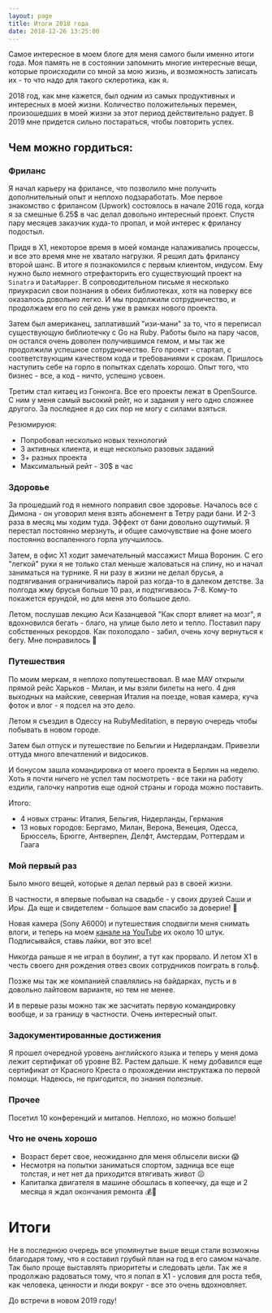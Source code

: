 ```yaml
---
layout: page
title: Итоги 2018 года
date: 2018-12-26 13:25:00
---
```


Самое интересное в моем блоге для меня самого были именно итоги года. Моя память не в состоянии запомнить многие интересные вещи, которые происходили со мной за мою жизнь, и возможность записать их - то что надо для такого склеротика, как я.

2018 год, как мне кажется, был одним из самых продуктивных и интересных в моей жизни. Количество положительных перемен, произошедших в моей жизни за этот период действительно радует. В 2019 мне придется сильно постараться, чтобы повторить успех.

<!--more-->

## Чем можно гордиться:

### Фриланс

Я начал карьеру на фрилансе, что позволило мне получить дополнительный опыт и неплохо подзаработать. Мое первое знакомство с фрилансом (Upwork) состоялось в начале 2016 года, когда я за смешные 6.25$ в час делал довольно интересный проект. Спустя пару месяцев заказчик куда-то пропал, и мой интерес к фрилансу подостыл.

Придя в Х1, некоторое время в моей команде налаживались процессы, и все это время мне не хватало нагрузки. Я решил дать фрилансу второй шанс. В итоге я познакомился с первым клиентом, индусом. Ему нужно было немного отрефакторить его существующий проект на `Sinatra` и `DataMapper`. В сопроводительном письме я несколько приукрасил свои познания в обеих библиотеках, хотя на поверку все оказалось довольно легко. И мы продолжили сотрудничество, и продолжаем его по сей день уже в рамках нового проекта.

Затем был американец, заплативший "изи-мани" за то, что я переписал существующую библиотечку с Go на Ruby. Работы было на пару часов, он остался очень доволен получившимся гемом, и мы так же продолжили успешное сотрудничество. Его проект - стартап, с соответствующим качеством кода и требованиями к срокам. Пришлось наступить себе на горло в попытках сделать хорошо. Опыт того, что бизнес - все, а код - ничто, успешно усвоен.

Третим стал китаец из Гонконга. Все его проекты лежат в OpenSource. С ним у меня самый высокий рейт, но и задания у него одно сложнее другого. За последнее я до сих пор не могу с силами взяться.

Резюмируюя:

  * Попробовал несколько новых технологий
  * 3 активных клиента, и еще несколько разовых заданий
  * 3+ разных проекта
  * Максимальный рейт - 30$ в час

### Здоровье

За прошедший год я немного поправил свое здоровье. Началось все с Димона - он уговорил меня взять абонемент в Тетру ради бани. И 2-3 раза в месяц мы ходим туда. Эффект от бани довольно ощутимый. Я перестал постоянно мерзнуть, и общее самочувствие на фоне моего постоянно воспаленного горла улучшилось.

Затем, в офис Х1 ходит замечательный массажист Миша Воронин. С его "легкой" руки я не только стал меньше жаловаться на спину, но и начал заниматься на турнике. Я ни разу в жизни не делал брусья, а подтягивания ограничивались парой раз когда-то в далеком детстве. За полгода жму брусья больше 10 раз, и подтягиваюсь 7-8. Кому-то покажется ерундой, но для меня это большое дело.

Летом, послушав лекцию Аси Казанцевой "Как спорт влияет на мозг", я вдохновился бегать - благо, на улице было лето и тепло. Поставил пару собственных рекордов. Как похолодало - забил, очень хочу вернуться к бегу. Мне понравилось 🙂

### Путешествия

По моим меркам, я неплохо попутешествовал. В мае МАУ открыли прямой рейс Харьков - Милан, и мы взяли билеты на него. 4 дня выходных на майские, северная Италия на поезде, новая камера, куча фоток и влог - я подсел на это дело.

Летом я съездил в Одессу на RubyMeditation, в первую очередь чтобы побывать в новом городе.

Затем был отпуск и путешествие по Бельгии и Нидерландам. Привезли оттуда много впечатлений и видосиков.

И бонусом зашла командировка от моего проекта в Берлин на неделю. Хоть я почти ничего не успел там посмотреть - все таки на работу ездили, галочку напротив еще одной страны и города можно поставить.

Итого:

  * 4 новых страны: Италия, Бельгия, Нидерланды, Германия
  * 13 новых городов: Бергамо, Милан, Верона, Венеция, Одесса, Брюссель, Брюгге, Антверпен, Делфт, Амстердам, Роттердам и Гаага

### Мой первый раз

Было много вещей, которые я делал первый раз в своей жизни.

В частности, я впервые побывал на свадьбе - у своих друзей Саши и Иры. Да еще и свидетелем - большое вам спасибо за доверие! 🍺

Новая камера (Sony A6000) и путешествия сподвигли меня снимать влоги, и теперь на моем [канале на YouTube](https://www.youtube.com/channel/UC_u_udKTu0vjncd8N3VPT-w?view_as=subscriber) их около 10 штук. Подписывайся, ставь лайки, вот это все!

Никогда раньше я не играл в боулинг, а тут как прорвало. И летом Х1 в честь своего дня рождения отвез своих сотрудников поиграть в гольф.

Позже мы так же компанией спавлялись на байдарках, пусть и в довольно лайтовом варианте, но тем не менее.

И в первые разы можно так же засчитать первую командировку вообще, и за границу в частности. Очень интересный опыт.

### Задокументированные достижения

Я прошел очередной уровень английского языка и теперь у меня дома лежит сертификат об уровне B2. Растем дальше.
К нему добавился еще сертификат от Красного Креста о прохождении инструктажа по первой помощи. Надеюсь, не пригодится, по знания полезные.

### Прочее

Посетил 10 конференций и митапов. Неплохо, но можно больше!

### Что не очень хорошо

* Возраст берет свое, неожиданно для меня облысели виски 😱
* Несмотря на попытки заниматься спортом, задница все еще толстая, и нет нет да приходится втягивать живот ☹️
* Капиталка двигателя в машине обошлась в копеечку, да еще и 2 месяца я ждал окончания ремонта 💰🚗

# Итоги

Не в последнюю очередь все упомянутые выше вещи стали возможны благодаря тому, что я составил грубый план на год в его самом начале. Так было проще выставлять приоритеты и следовать цели. Так же я продолжаю радоваться тому, что я попал в X1 - условия для роста тебя, как человека, ценности и люди вокруг - все это очень вдохновляет.

До встречи в новом 2019 году!
